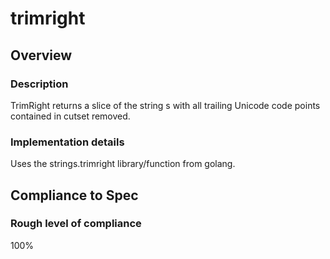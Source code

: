 # trimright

## Overview

### Description
TrimRight returns a slice of the string s with all trailing Unicode code points contained in cutset removed.

### Implementation details
Uses the strings.trimright library/function from golang.

## Compliance to Spec

### Rough level of compliance  

100%